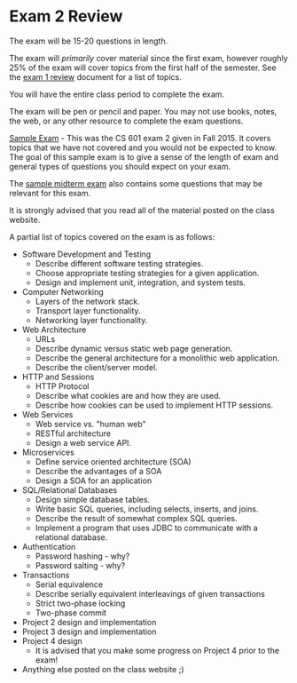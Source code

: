 Exam 2 Review
=============

The exam will be 15-20 questions in length.

The exam will *primarily* cover material since the first exam, however roughly 25% of the exam will cover topics from the first half of the semester. See the [exam 1 review](exam1.md) document for a list of topics.

You will have the entire class period to complete the exam.

The exam will be pen or pencil and paper. You may not use books, notes, the web, or any other resource to complete the exam questions.

[Sample Exam](exam2sample.pdf) - This was the CS 601 exam 2 given in Fall 2015. It covers topics that we have not covered and you would not be expected to know. The goal of this sample exam is to give a sense of the length of exam and general types of questions you should expect on your exam.

The [sample midterm exam](https://docs.google.com/document/d/1TfTxt5OzRLHVUJALc_29eccAxDflBNU0qPutrYkRhl0/edit) also contains some questions that may be relevant for this exam.

It is strongly advised that you read all of the material posted on the class website.

A partial list of topics covered on the exam is as follows:

- Software Development and Testing
  * Describe different software testing strategies.
  * Choose appropriate testing strategies for a given application.
  * Design and implement unit, integration, and system tests.
- Computer Networking
  * Layers of the network stack.
  * Transport layer functionality.
  * Networking layer functionality.
- Web Architecture
  * URLs
  * Describe dynamic versus static web page generation.
  * Describe the general architecture for a monolithic web application.
  * Describe the client/server model.
- HTTP and Sessions
  * HTTP Protocol 
  * Describe what cookies are and how they are used.
  * Describe how cookies can be used to implement HTTP sessions.
- Web Services
  * Web service vs. "human web"
  * RESTful architecture
  * Design a web service API.
- Microservices
  * Define service oriented architecture (SOA)
  * Describe the advantages of a SOA
  * Design a SOA for an application
- SQL/Relational Databases
  * Design simple database tables.
  * Write basic SQL queries, including selects, inserts, and joins.
  * Describe the result of somewhat complex SQL queries.
  * Implement a program that uses JDBC to communicate with a relational database.
- Authentication
  * Password hashing - why?
  * Password salting - why?
- Transactions
  * Serial equivalence
  * Describe serially equivalent interleavings of given transactions
  * Strict two-phase locking
  * Two-phase commit
- Project 2 design and implementation
- Project 3 design and implementation
- Project 4 design  
  * It is advised that you make some progress on Project 4 prior to the exam!
- Anything else posted on the class website ;)
